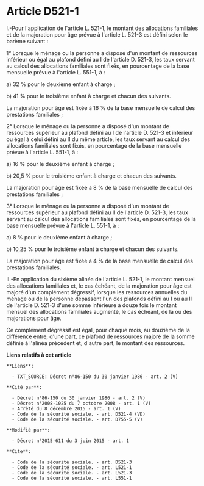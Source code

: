 # Article D521-1

I.-Pour l'application de l'article L. 521-1, le montant des allocations familiales et de la majoration pour âge prévue à
l'article L. 521-3 est défini selon le barème suivant : 

1° Lorsque le ménage ou la personne a disposé d'un montant de ressources inférieur ou égal au plafond défini au I de
l'article D. 521-3, les taux servant au calcul des allocations familiales sont fixés, en pourcentage de la base mensuelle
prévue à l'article L. 551-1, à : 

a) 32 % pour le deuxième enfant à charge ; 

b) 41 % pour le troisième enfant à charge et chacun des suivants. 

La majoration pour âge est fixée à 16 % de la base mensuelle de calcul des prestations familiales ; 

2° Lorsque le ménage ou la personne a disposé d'un montant de ressources supérieur au plafond défini au I de l'article D.
521-3 et inférieur ou égal à celui défini au II du même article, les taux servant au calcul des allocations familiales sont
fixés, en pourcentage de la base mensuelle prévue à l'article L. 551-1, à : 

a) 16 % pour le deuxième enfant à charge ; 

b) 20,5 % pour le troisième enfant à charge et chacun des suivants. 

La majoration pour âge est fixée à 8 % de la base mensuelle de calcul des prestations familiales ; 

3° Lorsque le ménage ou la personne a disposé d'un montant de ressources supérieur au plafond défini au II de l'article D.
521-3, les taux servant au calcul des allocations familiales sont fixés, en pourcentage de la base mensuelle prévue à
l'article L. 551-1, à : 

a) 8 % pour le deuxième enfant à charge ; 

b) 10,25 % pour le troisième enfant à charge et chacun des suivants. 

La majoration pour âge est fixée à 4 % de la base mensuelle de calcul des prestations familiales. 

II.-En application du sixième alinéa de l'article L. 521-1, le montant mensuel des allocations familiales et, le cas échéant,
de la majoration pour âge est majoré d'un complément dégressif, lorsque les ressources annuelles du ménage ou de la personne
dépassent l'un des plafonds défini au I ou au II de l'article D. 521-3 d'une somme inférieure à douze fois le montant mensuel
des allocations familiales augmenté, le cas échéant, de la ou des majorations pour âge. 

Ce complément dégressif est égal, pour chaque mois, au douzième de la différence entre, d'une part, ce plafond de ressources
majoré de la somme définie à l'alinéa précédent et, d'autre part, le montant des ressources.

**Liens relatifs à cet article**

	**Liens**:

	  - TXT_SOURCE: Décret n°86-150 du 30 janvier 1986 - art. 2 (V)

	**Cité par**:

	  - Décret n°86-150 du 30 janvier 1986 - art. 2 (V)
	  - Décret n°2008-1025 du 7 octobre 2008 - art. 1 (V)
	  - Arrêté du 8 décembre 2015 - art. 1 (V)
	  - Code de la sécurité sociale. - art. D521-4 (VD)
	  - Code de la sécurité sociale. - art. D755-5 (V)

	**Modifié par**:

	  - Décret n°2015-611 du 3 juin 2015 - art. 1

	**Cite**:

	  - Code de la sécurité sociale. - art. D521-3
	  - Code de la sécurité sociale. - art. L521-1
	  - Code de la sécurité sociale. - art. L521-3
	  - Code de la sécurité sociale. - art. L551-1
